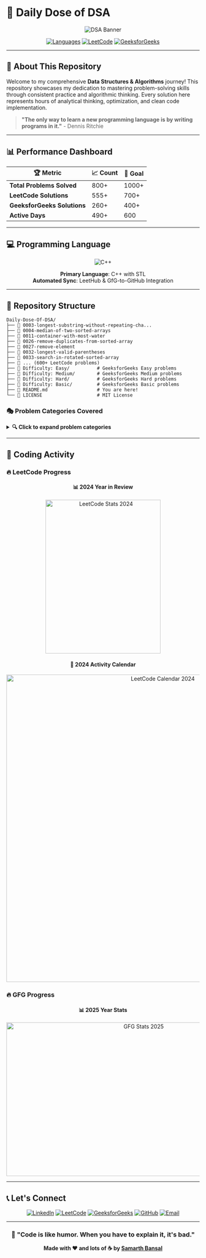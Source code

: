 # 🚀 Daily Dose of DSA

<div align="center">

![DSA Banner](https://img.shields.io/badge/Data%20Structures%20%26%20Algorithms-Daily%20Practice-brightgreen?style=for-the-badge&logo=leetcode)

[![Languages](https://img.shields.io/badge/Language-C%2B%2B-blue?style=for-the-badge&logo=cplusplus)](https://github.com/bansal-samarth/Daily-Dose-Of-DSA)
[![LeetCode](https://img.shields.io/badge/LeetCode-Solutions-orange?style=for-the-badge&logo=leetcode)](https://leetcode.com/)
[![GeeksforGeeks](https://img.shields.io/badge/GeeksforGeeks-Solutions-green?style=for-the-badge&logo=geeksforgeeks)](https://geeksforgeeks.org/)

</div>

---

## 🎯 **About This Repository**

Welcome to my comprehensive **Data Structures & Algorithms** journey! This repository showcases my dedication to mastering problem-solving skills through consistent practice and algorithmic thinking. Every solution here represents hours of analytical thinking, optimization, and clean code implementation.

> **"The only way to learn a new programming language is by writing programs in it."** - Dennis Ritchie

---

## 📊 **Performance Dashboard**

<div align="center">

| 🏆 **Metric** | 📈 **Count** | 🎯 **Goal** |
|---------------|--------------|-------------|
| **Total Problems Solved** | 800+ | 1000+ |
| **LeetCode Solutions** | 555+ | 700+ |
| **GeeksforGeeks Solutions** | 260+ | 400+ |
| **Active Days** | 490+ | 600 |

</div>

---

## 💻 **Programming Language**

<div align="center">

![C++](https://img.shields.io/badge/C%2B%2B-00599C?style=for-the-badge&logo=c%2B%2B&logoColor=white)

**Primary Language**: C++ with STL  
**Automated Sync**: LeetHub & GfG-to-GitHub Integration

</div>

---

## 📁 **Repository Structure**

```
Daily-Dose-Of-DSA/
├── 📄 0003-longest-substring-without-repeating-cha...
├── 📄 0004-median-of-two-sorted-arrays
├── 📄 0011-container-with-most-water  
├── 📄 0026-remove-duplicates-from-sorted-array
├── 📄 0027-remove-element
├── 📄 0032-longest-valid-parentheses
├── 📄 0033-search-in-rotated-sorted-array
├── 📄 ... (600+ LeetCode problems)
├── 📂 Difficulty: Easy/          # GeeksforGeeks Easy problems
├── 📂 Difficulty: Medium/        # GeeksforGeeks Medium problems  
├── 📂 Difficulty: Hard/          # GeeksforGeeks Hard problems
├── 📂 Difficulty: Basic/         # GeeksforGeeks Basic problems
├── 📄 README.md                  # You are here!
└── 📄 LICENSE                    # MIT License
```

### 🎭 **Problem Categories Covered**

<details>
<summary><strong>🔍 Click to expand problem categories</strong></summary>

- **🔗 Linked Lists**: Manipulation, reversal, cycle detection
- **🌳 Trees & Graphs**: Traversals, shortest paths, MST
- **🔄 Dynamic Programming**: Optimization, memoization
- **🔍 Searching & Sorting**: Binary search, advanced sorting
- **📚 Arrays & Strings**: Two pointers, sliding window
- **🏗️ Stack & Queue**: Expression evaluation, BFS/DFS
- **🔢 Mathematical**: Number theory, bit manipulation
- **🎯 Greedy Algorithms**: Optimization strategies
- **↩️ Backtracking**: Constraint satisfaction problems

</details>

---

## 📅 **Coding Activity**

### 🔥 **LeetCode Progress**
<div align="center">

#### 📊 **2024 Year in Review**
<img src="https://github.com/user-attachments/assets/79351f84-c223-4a6a-a048-0a63b52971f0" alt="LeetCode Stats 2024" width="300" height="400">

#### 📅 **2024 Activity Calendar**
<img src="https://github.com/user-attachments/assets/2bd7781a-ed20-46c1-955d-03fcf42a1bb3" alt="LeetCode Calendar 2024" width="800"/>

</div>

### 🔥 **GFG Progress**
<div align="center">

#### 📊 **2025 Year Stats**
<img width="700" height="400" alt="GFG Stats 2025" src="https://github.com/user-attachments/assets/7c62843e-fb71-4a20-b547-4df0c4703173" />


</div>

---

## 📞 **Let's Connect**

<div align="center">

[![LinkedIn](https://img.shields.io/badge/LinkedIn-0077B5?style=for-the-badge&logo=linkedin&logoColor=white)](https://linkedin.com/in/samarth--bansal/)
[![LeetCode](https://img.shields.io/badge/LeetCode-FFA116?style=for-the-badge&logo=LeetCode&logoColor=black)](https://leetcode.com/samarthbansal)
[![GeeksforGeeks](https://img.shields.io/badge/GeeksforGeeks-green?style=for-the-badge&logo=geeksforgeeks)](https://www.geeksforgeeks.org/user/samarthbansal/)
[![GitHub](https://img.shields.io/badge/GitHub-181717?style=for-the-badge&logo=github&logoColor=white)](https://github.com/bansal-samarth)
[![Email](https://img.shields.io/badge/Email-D14836?style=for-the-badge&logo=gmail&logoColor=white)](mailto:work.samarthbansal@gmail.com)

</div>

---


<div align="center">

### 🌟 **"Code is like humor. When you have to explain it, it's bad."** 

**Made with ❤️ and lots of ☕ by [Samarth Bansal](https://github.com/bansal-samarth)**

</div>

